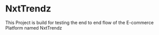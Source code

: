 # NxtTrendz
This Project is build for testing the end to end flow of the E-commerce Platform named NxtTrendz
